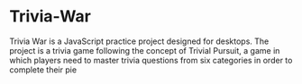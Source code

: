 # Trivia-War
Trivia War is a JavaScript practice project designed for desktops. The project is a trivia game following the concept of Trivial Pursuit,
a game in which players need to master trivia questions from six categories in order to complete their pie
